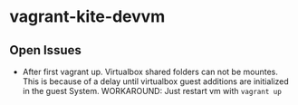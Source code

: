 # vagrant-kite-devvm

## Open Issues

- After first vagrant up. Virtualbox shared folders can not be mountes. This is because of a delay until virtualbox guest additions are initialized in the guest System. WORKAROUND: Just restart vm with `vagrant up`
